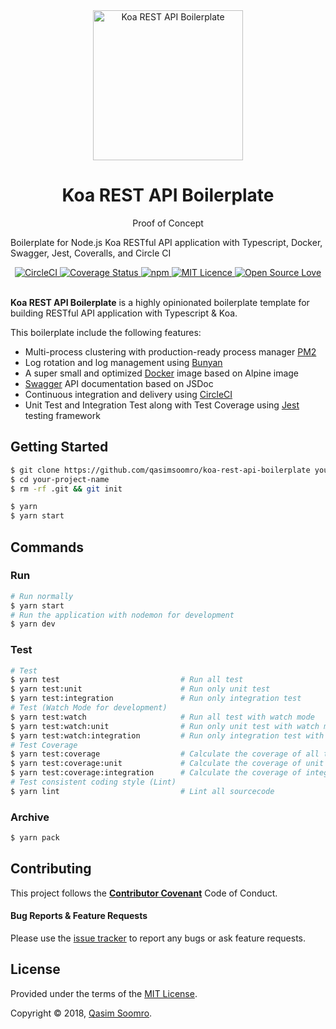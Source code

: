 <div align="center">
  <a href="https://github.com/qasimsoomro/koa-rest-api-boilerplate" title="Koa REST API Boilerplate">
    <img alt="Koa REST API Boilerplate" src="http://crocodillon.com/images/blog/2015/asynchronous-callbacks-in-koa--twitter.png" width="240px" />
  </a>
  <br />
  <h1>Koa REST API Boilerplate</h1>
</div>

<p align="center">
  Proof of Concept

  Boilerplate for Node.js Koa RESTful API application with Typescript, Docker, Swagger, Jest, Coveralls, and Circle CI
</p>

<div align="center">
  <a href="https://circleci.com/gh/qasimsoomro/koa-rest-api-boilerplate">
    <img alt="CircleCI" src="https://circleci.com/gh/qasimsoomro/koa-rest-api-boilerplate.svg?style=shield" />
  </a>
  <a href="https://coveralls.io/github/qasimsoomro/koa-rest-api-boilerplate">
    <img src="https://coveralls.io/repos/github/qasimsoomro/koa-rest-api-boilerplate/badge.svg" alt='Coverage Status' />
  </a>
  <a href="https://david-dm.org/qasimsoomro/koa-rest-api-boilerplate">
    <img alt="npm" src="https://img.shields.io/david/qasimsoomro/koa-rest-api-boilerplate.svg?style=flat-square" />
  </a>
  <a href="https://opensource.org/licenses/mit-license.php">
    <img alt="MIT Licence" src="https://badges.frapsoft.com/os/mit/mit.svg?v=103" />
  </a>
  <a href="https://github.com/ellerbrock/open-source-badge/">
    <img alt="Open Source Love" src="https://badges.frapsoft.com/os/v1/open-source.svg?v=103" />
  </a>
</div>

<br />

**Koa REST API Boilerplate** is a highly opinionated boilerplate template for building RESTful API application with Typescript & Koa.

This boilerplate include the following features:

- Multi-process clustering with production-ready process manager [PM2](http://pm2.keymetrics.io/)
- Log rotation and log management using [Bunyan](https://github.com/trentm/node-bunyan)
- A super small and optimized [Docker](https://www.docker.com/) image based on Alpine image
- [Swagger](https://swagger.io/) API documentation based on JSDoc
- Continuous integration and delivery using [CircleCI](https://circleci.com/)
- Unit Test and Integration Test along with Test Coverage using [Jest](https://facebook.github.io/jest/) testing framework


## Getting Started

```zsh
$ git clone https://github.com/qasimsoomro/koa-rest-api-boilerplate your-project-name
$ cd your-project-name
$ rm -rf .git && git init
```

```zsh
$ yarn
$ yarn start
```


## Commands


### Run

```zsh
# Run normally
$ yarn start
# Run the application with nodemon for development
$ yarn dev
```

### Test

```zsh
# Test
$ yarn test                           # Run all test
$ yarn test:unit                      # Run only unit test
$ yarn test:integration               # Run only integration test
# Test (Watch Mode for development)
$ yarn test:watch                     # Run all test with watch mode
$ yarn test:watch:unit                # Run only unit test with watch mode
$ yarn test:watch:integration         # Run only integration test with watch mode
# Test Coverage
$ yarn test:coverage                  # Calculate the coverage of all test
$ yarn test:coverage:unit             # Calculate the coverage of unit test
$ yarn test:coverage:integration      # Calculate the coverage of integration test
# Test consistent coding style (Lint)
$ yarn lint                           # Lint all sourcecode
```

### Archive

```zsh
$ yarn pack
```


## Contributing

This project follows the [**Contributor Covenant**](http://contributor-covenant.org/version/1/4/) Code of Conduct.


#### Bug Reports & Feature Requests

Please use the [issue tracker](https://github.com/qasimsoomro/koa-rest-api-boilerplate/issues) to report any bugs or ask feature requests.


## License

Provided under the terms of the [MIT License](https://github.com/qasimsoomro/koa-rest-api-boilerplate/blob/master/LICENSE).

Copyright © 2018, [Qasim Soomro](http://www.qasimsoomro.com).

